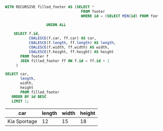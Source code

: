 
```sql
WITH RECURSIVE filled_footer AS (SELECT *
                                   FROM footer
                                   WHERE id = (SELECT MIN(id) FROM footer)

                   UNION ALL
   
	SELECT f.id,
           COALESCE(f.car, ff.car) AS car,
           COALESCE(f.length, ff.length) AS length,
           COALESCE(f.width, ff.width) AS width,
           COALESCE(f.height, ff.height) AS height
       FROM footer f
       JOIN filled_footer ff ON f.id = ff.id + 1
     )

SELECT car,
       length,
       width,
       height
	   FROM filled_footer
   ORDER BY id DESC
   LIMIT 1;
```

| car | length | width | height |
|-----|--------|-------|--------|
| Kia Sportage |	12 |	15 |	18 |
